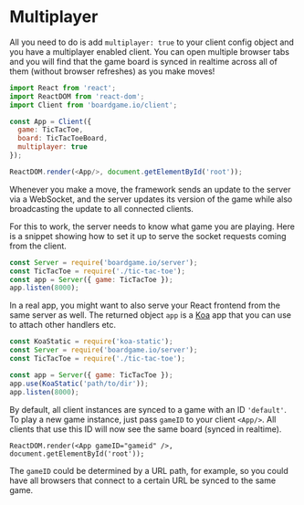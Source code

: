 # Multiplayer

All you need to do is add `multiplayer: true` to your client
config object and you have a multiplayer enabled client. You
can open multiple browser tabs and you will find that the
game board is synced in realtime across all of them
(without browser refreshes) as you make moves!

```js
import React from 'react';
import ReactDOM from 'react-dom';
import Client from 'boardgame.io/client';

const App = Client({
  game: TicTacToe,
  board: TicTacToeBoard,
  multiplayer: true
});

ReactDOM.render(<App/>, document.getElementById('root'));
```

Whenever you make a move, the framework sends an update to the
server via a WebSocket, and the server updates its version of
the game while also broadcasting the update to all connected
clients.

For this to work, the server needs to know what game you
are playing. Here is a snippet showing how to set it up
to serve the socket requests coming from the client.

```js
const Server = require('boardgame.io/server');
const TicTacToe = require('./tic-tac-toe');
const app = Server({ game: TicTacToe });
app.listen(8000);
```

In a real app, you might want to also serve your React
frontend from the same server as well. The returned object
`app` is a [Koa](http://koajs.com/) app that you can
use to attach other handlers etc.

```js
const KoaStatic = require('koa-static');
const Server = require('boardgame.io/server');
const TicTacToe = require('./tic-tac-toe');

const app = Server({ game: TicTacToe });
app.use(KoaStatic('path/to/dir'));
app.listen(8000);
```

By default, all client instances are synced to a game with
an ID `'default'`. To play a new game instance, just pass
`gameID` to your client `<App/>`. All clients that use
this ID will now see the same board (synced in realtime).

```
ReactDOM.render(<App gameID="gameid" />, document.getElementById('root'));
```

The `gameID` could be determined by a URL path, for example,
so you could have all browsers that connect to a certain
URL be synced to the same game.
